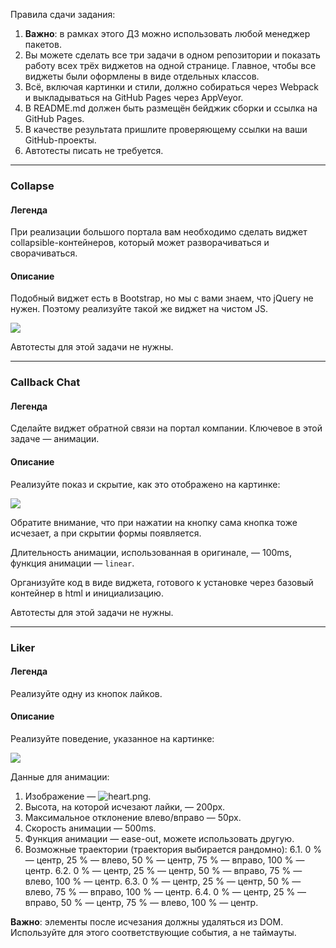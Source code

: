 Правила сдачи задания:

1. **Важно**: в рамках этого ДЗ можно использовать любой менеджер пакетов.
1. Вы можете сделать все три задачи в одном репозитории и показать работу всех трёх виджетов на одной странице. Главное, чтобы все виджеты были оформлены в виде отдельных классов.
1. Всё, включая картинки и стили, должно собираться через Webpack и выкладываться на GitHub Pages через AppVeyor.
1. В README.md должен быть размещён бейджик сборки и ссылка на GitHub Pages.
1. В качестве результата пришлите проверяющему ссылки на ваши GitHub-проекты.
1. Автотесты писать не требуется.


---

### Collapse

#### Легенда

При реализации большого портала вам необходимо сделать виджет collapsible-контейнеров, который может разворачиваться и сворачиваться.

#### Описание

Подобный виджет есть в Bootstrap, но мы с вами знаем, что jQuery не нужен. Поэтому реализуйте такой же виджет на чистом JS.

![](./pic/collapse.gif)

Автотесты для этой задачи не нужны.

---

### Callback Chat

#### Легенда

Сделайте виджет обратной связи на портал компании. Ключевое в этой задаче — анимации.

#### Описание

Реализуйте показ и скрытие, как это отображено на картинке:

![](./pic/callback.gif)

Обратите внимание, что при нажатии на кнопку сама кнопка тоже исчезает, а при скрытии формы появляется.

Длительность анимации, использованная в оригинале, — 100ms, функция анимации — `linear`.

Организуйте код в виде виджета, готового к установке через базовый контейнер в html и инициализацию.

Автотесты для этой задачи не нужны.

---

### Liker

#### Легенда

Реализуйте одну из кнопок лайков.

#### Описание

Реализуйте поведение, указанное на картинке:

![](./pic/liker.gif)

Данные для анимации:
1. Изображение — ![heart.png](./pic/heart.png).
1. Высота, на которой исчезают лайки, — 200px.
1. Максимальное отклонение влево/вправо — 50px.
1. Скорость анимации — 500ms.
1. Функция анимации — ease-out, можете использовать другую.
1. Возможные траектории (траектория выбирается рандомно):
    6.1. 0 % — центр, 25 % — влево, 50 % — центр, 75 % — вправо, 100 % — центр.
    6.2. 0 % — центр, 25 % — центр, 50 % — вправо, 75 % — влево, 100 % — центр.
    6.3. 0 % — центр, 25 % — центр, 50 % — влево, 75 % — вправо, 100 % — центр.
    6.4. 0 % — центр, 25 % — вправо, 50 % — центр, 75 % — влево, 100 % — центр.

**Важно**: элементы после исчезания должны удаляться из DOM. Используйте для этого соответствующие события, а не таймауты.
